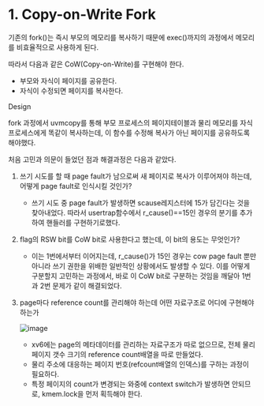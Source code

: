 # 1. Copy-on-Write Fork

기존의 fork()는 즉시 부모의 메모리를 복사하기 때문에 exec()까지의 과정에서 메모리를 비효율적으로 사용하게 된다.

따라서  다음과 같은 CoW(Copy-on-Write)를 구현해야 한다.

- 부모와 자식이 페이지를 공유한다.
- 자식이 수정되면 페이지를 복사한다.

Design

fork 과정에서 uvmcopy를 통해 부모 프로세스의 페이지테이블과 물리 메모리를 자식 프로세스에게 똑같이 복사하는데, 이 함수를 수정해 복사가 아닌 페이지를 공유하도록 해야했다.

처음 고민과 의문이 들었던 점과 해결과정은 다음과 같았다.

1. 쓰기 시도를 할 때 page fault가 남으로써 새 페이지로 복사가 이루어져야 하는데, 어떻게 page fault로 인식시킬 것인가?
    - 쓰기 시도 중 page fault가 발생하면 scause레지스터에 15가 담긴다는 것을 찾아내었다. 따라서 usertrap함수에서 r_cause()==15인 경우의 분기를 추가하여 핸들러를 구현하기로했다.
2. flag의 RSW bit를 CoW bit로 사용한다고 했는데, 이 bit의 용도는 무엇인가?
    - 이는 1번에서부터 이어지는데, r_cause()가 15인 경우는 cow page fault 뿐만 아니라 쓰기 권한을 위배한 일반적인 상황에서도 발생할 수 있다. 이를 어떻게 구분할지 고민하는 과정에서, 바로 이 CoW bit로 구분하는 것임을 깨달아 1번과 2번 문제가 같이 해결되었다.
3. page마다 reference count를 관리해야 하는데 어떤 자료구조로 어디에 구현해야 하는가
    
    ![image](https://github.com/user-attachments/assets/c75815c7-8ca2-4327-aee8-de577ebaad7f)

    
    - xv6에는 page의 메타데이터를 관리하는 자료구조가 따로 없으므로, 전체 물리 페이지 갯수 크기의 reference  count배열을 따로 만들었다.
    - 물리 주소에 대응하는 페이지 번호(refcount배열의 인덱스)를 구하는 과정이 필요하다.
    - 특정 페이지의 count가 변경되는 와중에 context switch가 발생하면 안되므로, kmem.lock을 먼저 획득해야 한다.
